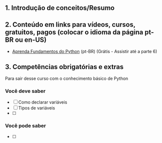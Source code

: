 ## 1. Introdução de conceitos/Resumo



## 2. Conteúdo em links para vídeos, cursos, gratuitos, pagos (colocar o idioma da página pt-BR ou en-US)

- [Aprenda Fundamentos do Python](https://www.datascienceacademy.com.br/path-player?courseid=python-fundamentos) (pt-BR) (Grátis - Assistir até a parte 6)

## 3. Competências obrigatórias e extras

Para sair desse curso com o conhecimento básico de Python

### Você deve saber

- [ ] Como declarar variáveis
- [ ] Tipos de variáveis 
- [ ] 

### Você pode saber

- [ ] 